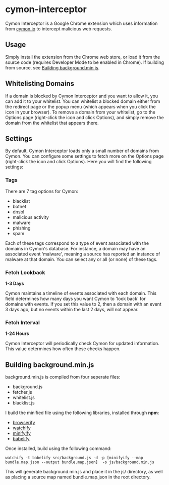# cymon-interceptor
Cymon Interceptor is a Google Chrome extension which uses information from [cymon.io](https://cymon.io) to intercept malicious web requests.

## Usage
Simply install the extension from the Chrome web store, or load it from the source code (requires Developer Mode to be enabled in Chrome). If building from source, see [Building background.min.js](#building-backgroundminjs).

## Whitelisting Domains
If a domain is blocked by Cymon Interceptor and you want to allow it, you can add it to your whitelist. You can whitelist a blocked domain either from the redirect page or the popup menu (which appears when you click the icon in your browser).
To remove a domain from your whitelist, go to the Options page (right-click the icon and click Options), and simply remove the domain from the whitelist that appears there.

## Settings
By default, Cymon Interceptor loads only a small number of domains from Cymon. You can configure some settings to fetch more on the Options page (right-click the icon and click Options).
Here you will find the following settings:

### Tags
There are 7 tag options for Cymon:
- blacklist
- botnet
- dnsbl
- malicious activity
- malware
- phishing
- spam

Each of these tags correspond to a type of event associated with the domains in Cymon's database. For instance, a domain may have an associated event 'malware', meaning a source has reported an instance of malware at that domain. You can select any or all (or none) of these tags.

### Fetch Lookback
**1-3 Days**

Cymon maintains a timeline of events associated with each domain. This field determines how many days you want Cymon to 'look back' for domains with events. If you set this value to 2, then a domain with an event 3 days ago, but no events within the last 2 days, will not appear.

### Fetch Interval
**1-24 Hours**

Cymon Interceptor will periodically check Cymon for updated information. This value determines how often these checks happen.

## Building background.min.js
background.min.js is compiled from four seperate files:
- background.js
- fetcher.js
- whitelist.js
- blacklist.js

I build the minified file using the following libraries, installed through **npm**:
- [browserify](http://browserify.org/)
- [watchify](https://github.com/substack/watchify)
- [minifyify](https://github.com/ben-ng/minifyify)
- [babelify](https://github.com/babel/babelify)

Once installed, build using the following command:
```
watchify -t babelify src/background.js -d -p [minifyify --map bundle.map.json --output bundle.map.json]  -o js/background.min.js
```
This will generate background.min.js and place it in the js/ directory, as well as placing a source map named bundle.map.json in the root directory.